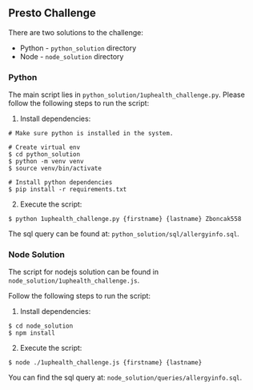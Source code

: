 <h2>Presto Challenge</h2>

There are two solutions to the challenge:
- Python - `python_solution` directory
- Node   - `node_solution` directory

<h3>Python</h3>

The main script lies in `python_solution/1uphealth_challenge.py`. Please follow the following steps to run the script:
1. Install dependencies:
```
# Make sure python is installed in the system.

# Create virtual env
$ cd python_solution
$ python -m venv venv
$ source venv/bin/activate

# Install python dependencies
$ pip install -r requirements.txt

```
2. Execute the script:
```
$ python 1uphealth_challenge.py {firstname} {lastname} Zboncak558
```

The sql query can be found at: `python_solution/sql/allergyinfo.sql`.

<h3>Node Solution</h3>

The script for nodejs solution can be found in `node_solution/1uphealth_challenge.js`.

Follow the following steps to run the script:
1. Install dependencies:
```
$ cd node_solution
$ npm install
```
2. Execute the script:
```
$ node ./1uphealth_challenge.js {firstname} {lastname}
```

You can find the sql query at: `node_solution/queries/allergyinfo.sql`. 